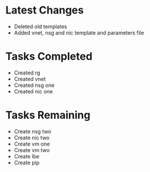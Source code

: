 # Latest Changes
- Deleted old templates
- Added vnet, nsg and nic template and parameters file

# Tasks Completed
- Created rg
- Created vnet
- Created nsg one
- Created nic one

# Tasks Remaining
- Create nsg two
- Create nic two
- Create vm one
- Create vm two
- Create lbe
- Create pip